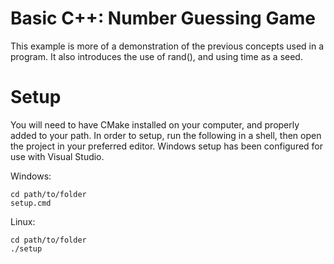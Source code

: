 # Basic C++: Number Guessing Game

This example is more of a demonstration of the previous concepts used in a program.
It also introduces the use of rand(), and using time as a seed.

# Setup

You will need to have CMake installed on your computer, and properly added to your path.
In order to setup, run the following in a shell, then open the project in your preferred editor.
Windows setup has been configured for use with Visual Studio.

Windows:
```
cd path/to/folder
setup.cmd
```
Linux:
```
cd path/to/folder
./setup
```
